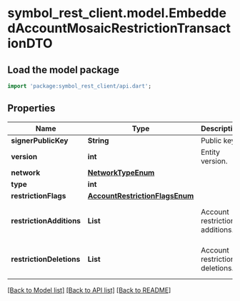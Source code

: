 # symbol_rest_client.model.EmbeddedAccountMosaicRestrictionTransactionDTO

## Load the model package
```dart
import 'package:symbol_rest_client/api.dart';
```

## Properties
Name | Type | Description | Notes
------------ | ------------- | ------------- | -------------
**signerPublicKey** | **String** | Public key. | 
**version** | **int** | Entity version. | 
**network** | [**NetworkTypeEnum**](NetworkTypeEnum.md) |  | 
**type** | **int** |  | 
**restrictionFlags** | [**AccountRestrictionFlagsEnum**](AccountRestrictionFlagsEnum.md) |  | 
**restrictionAdditions** | **List<String>** | Account restriction additions. | [default to const []]
**restrictionDeletions** | **List<String>** | Account restriction deletions. | [default to const []]

[[Back to Model list]](../README.md#documentation-for-models) [[Back to API list]](../README.md#documentation-for-api-endpoints) [[Back to README]](../README.md)



